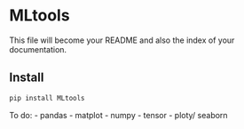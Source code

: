 # MLtools

<!-- WARNING: THIS FILE WAS AUTOGENERATED! DO NOT EDIT! -->

This file will become your README and also the index of your
documentation.

## Install

``` sh
pip install MLtools
```

To do: - pandas - matplot - numpy - tensor - ploty/ seaborn
